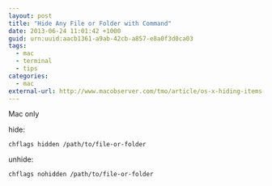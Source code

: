 ```yaml
--- 
layout: post
title: "Hide Any File or Folder with Command"
date: 2013-06-24 11:01:42 +1000
guid: urn:uuid:aacb1361-a9ab-42cb-a857-e8a0f3d0ca03
tags:
  - mac
  - terminal
  - tips
categories:
  - mac
external-url: http://www.macobserver.com/tmo/article/os-x-hiding-items-with-the-terminal
---
```

Mac only

hide:

	chflags hidden /path/to/file-or-folder

unhide:

	chflags nohidden /path/to/file-or-folder

